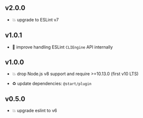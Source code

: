 ## v2.0.0

* 💥 upgrade to ESLint v7

## v1.0.1

* 🐞 improve handling ESLint `CLIEngine` API internally

## v1.0.0

* 💥 drop Node.js v8 support and require >=10.13.0 (first v10 LTS)

* ♻️ update dependencies: `@start/plugin`

## v0.5.0

* 💥 upgrade eslint to v6
